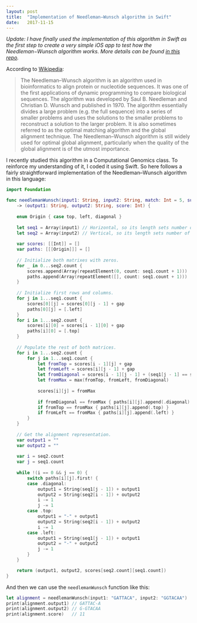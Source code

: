 ```yaml
---
layout: post
title:  "Implementation of Needleman−Wunsch algorithm in Swift"
date:   2017-11-15
---
```

_Update: I have finally used the implementation of this algorithm in Swift as the first step to create a very simple iOS app to test how the Needleman−Wunsch algorithm works. More details can be found [in this repo](https://github.com/almata/NeedlemanWunsch)._

According to [Wikipedia](https://en.wikipedia.org/wiki/Needleman–Wunsch_algorithm): 

> The Needleman–Wunsch algorithm is an algorithm used in bioinformatics to align protein or nucleotide sequences. It was one of the first applications of dynamic programming to compare biological sequences. The algorithm was developed by Saul B. Needleman and Christian D. Wunsch and published in 1970. The algorithm essentially divides a large problem (e.g. the full sequence) into a series of smaller problems and uses the solutions to the smaller problems to reconstruct a solution to the larger problem. It is also sometimes referred to as the optimal matching algorithm and the global alignment technique. The Needleman–Wunsch algorithm is still widely used for optimal global alignment, particularly when the quality of the global alignment is of the utmost importance.

I recently studied this algorithm in a Computational Genomics class. To reinforce my understanding of it, I coded it using Swift. So here follows a fairly straightforward implementation of the Needleman–Wunsch algorithm in this language:

```swift
import Foundation

func needlemanWunsch(input1: String, input2: String, match: Int = 5, substitution: Int = -2, gap: Int = -6)
    -> (output1: String, output2: String, score: Int) {
        
    enum Origin { case top, left, diagonal }
    
    let seq1 = Array(input1) // Horizontal, so its length sets number of columns (j)
    let seq2 = Array(input2) // Vertical, so its length sets number of rows (i)
    
    var scores: [[Int]] = []
    var paths: [[[Origin]]] = []
    
    // Initialize both matrixes with zeros.
    for _ in 0...seq2.count {
        scores.append(Array(repeatElement(0, count: seq1.count + 1)))
        paths.append(Array(repeatElement([], count: seq1.count + 1)))
    }
    
    // Initialize first rows and columns.
    for j in 1...seq1.count {
        scores[0][j] = scores[0][j - 1] + gap
        paths[0][j] = [.left]
    }
    for i in 1...seq2.count {
        scores[i][0] = scores[i - 1][0] + gap
        paths[i][0] = [.top]
    }
    
    // Populate the rest of both matrices.
    for i in 1...seq2.count {
        for j in 1...seq1.count {
            let fromTop = scores[i - 1][j] + gap
            let fromLeft = scores[i][j - 1] + gap
            let fromDiagonal = scores[i - 1][j - 1] + (seq1[j - 1] == seq2[i - 1] ? match : substitution)
            let fromMax = max(fromTop, fromLeft, fromDiagonal)
            
            scores[i][j] = fromMax
            
            if fromDiagonal == fromMax { paths[i][j].append(.diagonal) }
            if fromTop == fromMax { paths[i][j].append(.top) }
            if fromLeft == fromMax { paths[i][j].append(.left) }
        }
    }
    
    // Get the alignment representation.
    var output1 = ""
    var output2 = ""
    
    var i = seq2.count
    var j = seq1.count
    
    while !(i == 0 && j == 0) {
        switch paths[i][j].first! {
        case .diagonal:
            output1 = String(seq1[j - 1]) + output1
            output2 = String(seq2[i - 1]) + output2
            i -= 1
            j -= 1
        case .top:
            output1 = "-" + output1
            output2 = String(seq2[i - 1]) + output2
            i -= 1
        case .left:
            output1 = String(seq1[j - 1]) + output1
            output2 = "-" + output2
            j -= 1
        }
    }

    return (output1, output2, scores[seq2.count][seq1.count])
}
```

And then we can use the `needlemanWunsch` function like this:

```swift
let alignment = needlemanWunsch(input1: "GATTACA", input2: "GGTACAA")
print(alignment.output1) // GATTAC-A
print(alignment.output2) // G-GTACAA
print(alignment.score)   // 11
```
